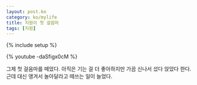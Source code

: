 ```yaml
---
layout: post.ko
category: ko/mylife
title: 지원이 첫 걸음마
tags: [지원]
---
```

{% include setup %}

{% youtube -daSfigx0cM %}

그제 첫 걸음마를 떼었다. 아직은 기는 걸 더 좋아하지만 가끔 신나서 섰다 앉았다 한다.
근데 대신 앵겨서 놀아달라고 떼쓰는 일이 늘었다.
